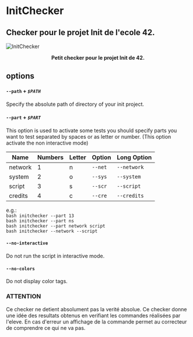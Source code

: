 # InitChecker
## Checker pour le projet Init de l'ecole 42.
![InitChecker](https://zupimages.net/up/19/02/hcfw.png)
<p align="center">
  <b>Petit checker pour le projet Init de 42.</b><br>
</p>

## options

#### `--path` + *`$PATH`*

Specify the absolute path of directory of your init project.

#### `--part` + *`$PART`*

This option is used to activate some tests you should specify parts you want to test separated by spaces or as letter or number.
(This option activate the non interactive mode)

| Name    | Numbers | Letter | Option  | Long Option |
| ------- | ------- | ------ | ------- | ----------- |
| network | 1       | n      | `--net` | `--network` |
| system  | 2       | o      | `--sys` | `--system`  |
| script  | 3       | s      | `--scr` | `--script`  |
| credits | 4       | c      | `--cre` | `--credits` |

e.g.:  
	`bash initchecker --part 13`  
	`bash initchecker --part ns`  
	`bash initchecker --part network script`  
	`bash initchecker --network --script`  

#### `--no-interactive`

Do not run the script in interactive mode.

#### `--no-colors`

Do not display color tags.

### ATTENTION
Ce checker ne detient absolument pas la verité absolue.
Ce checker donne une idée des resultats obtenus en verifiant les commandes réalisées par l'eleve.
En cas d'erreur un affichage de la commande permet au correcteur de comprendre ce qui ne va pas.
